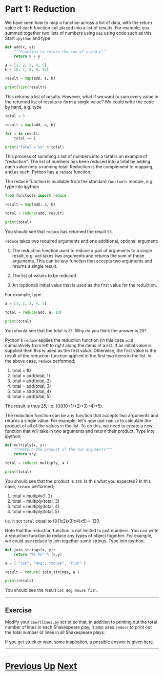 
# Part 1: Reduction

We have seen how to map a function across a list of data, with the return
value of each function call placed into a list of results. For example,
you summed together two lists of numbers using `map` using code such as this. 
Start `ipython` and type

```python
def add(x, y):
    """Function to return the sum of x and y"""
    return x + y

a = [1, 2, 3, 4, 5]
b = [6, 7, 8, 9, 10]

result = map(add, a, b)

print(list(result))
```

This returns a list of results. However, what if we want to sum
every value in the returned list of results to form a single value? We could write
the code by hand, e.g. type

```python
total = 0

result = map(add, a, b)

for i in result:
    total += i

print("Total = %s" % total)
```

This process of summing a list of numbers into a total is an example
of "reduction". The list of numbers has been reduced into a total by
adding each value onto a running total. Reduction is the complement
to mapping, and as such, Python has a `reduce` function.

The reduce function is available from the standard `functools` module,
e.g. type into ipython

```python
from functools import reduce

result = map(add, a, b)

total = reduce(add, result)

print(total)
```

You should see that `reduce` has returned the result `55`. 

`reduce` takes two required arguments and one additional, optional argument:

1. The reduction function used to reduce a pair of arguments to a single
   result, e.g. `add` takes two arguments and returns the 
   sum of those arguments. This can be any function that
   accepts two arguments and returns a single result.

2. The list of values to be reduced.

3. An (optional) initial value that is used as the first value for 
   the reduction.

For example, type

```python
a = [1, 2, 3, 4, 5]

total = reduce(add, a, 10)

print(total)
```

You should see that the total is `25`. Why do you think the answer is 25?

Python's `reduce` applies the reduction function (in this case `add`)
cumulatively from left to right along the items of a list. If an initial
value is supplied then this is used as the first value. Otherwise, the 
first value is the result of the reduction function applied to the
first two items in the list. In the above case, `reduce` performed;

1. total = 10
2. total = add(total, 1)
3. total = add(total, 2)
4. total = add(total, 3)
5. total = add(total, 4)
6. total = add(total, 5)

The result is thus 25, i.e. (((((10+1)+2)+3)+4)+5).

The reduction function can be any function that accepts two arguments
and returns a single value. For example, let's now use `reduce` 
to calculate the product of all of the values
in the list. To do this, we need to create a new function that
will take in two arguments and return their product. Type into
ipython;

```python
def multiply(x, y):
    """Return the product of the two arguments"""
    return x*y

total = reduce( multiply, a )

print(total)
```

You should see that the product is `120`. Is this
what you expected? In this case, `reduce` performed;

1. total = multiply(1, 2)
2. total = multiply(total, 3)
3. total = multiply(total, 4)
4. total = multiply(total, 5)

i.e. it set `total` equal to ((((1x2)x3)x4)x5) = 120.

Note that the reduction function is not limited to 
just numbers. You can write a reduction function
to reduce any types of object together. For example,
we could use reduce to join together some strings.
Type into ipython;

```python
def join_strings(x, y):
    return "%s %s" % (x,y)

a = [ "cat", "dog", "mouse", "fish" ]

result = reduce( join_strings, a )

print(result)
```

You should see the result `cat dog mouse fish`.

***

## Exercise

Modify your `countlines.py` script so that, in addition 
to printing out the total number of lines in each
Shakespeare play,
it also uses `reduce` to print out the total number of
lines in all Shakespeare plays.

If you get stuck or want some inspiration, 
a possible answer is given [here](reduce_answer1.md).

***

# [Previous](map.md) [Up](part1.md) [Next](lambda.md)  
